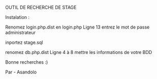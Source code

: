 OUTIL DE RECHERCHE DE STAGE

Instalation :

Renomez login.php.dist en login.php
Ligne 13 entrez le mot de passe administrateur

inportez stage.sql

renomez db.php.dist
Ligne 4 à 8 mettre les informations de votre BDD

Bonne recherches :)

Par - Asandolo 